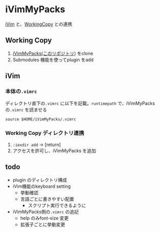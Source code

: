 # iVimMyPacks

[iVim](https://apps.apple.com/jp/app/ivim/id1266544660) と、[WorkingCopy](https://apps.apple.com/jp/app/working-copy-git-client/id896694807) との連携



## Working Copy

1. [iVimMyPacks(このリポジトリ)](https://github.com/pome-ta/iVimMyPacks) をclone
1. Submodules 機能を使ってplugin をadd


## iVim

### 本体の`.vimrc`

ディレクトリ直下の`.vimrc` に以下を記載。`runtimepath` で、iVimMyPacks の`.vimrc` を読ませる


``` .vimrc
source $HOME/iVimMyPacks/.vimrc

```

### Working Copy ディレクトリ連携

1. `:iexdir add` -> [return]
1. アクセスを許可し、iVimMyPacks を追加



## todo

- plugin のディレクトリ構成
- iVim機能のkeyboard setting
  - 挙動確認
  - 言語ごとに書きやすい配置
    - スクリプト実行できるように
- iVimMyPacks側の`.vimrc` の追記
  - help のみfont-size 変更
  - 拡張子ごとに挙動変更


